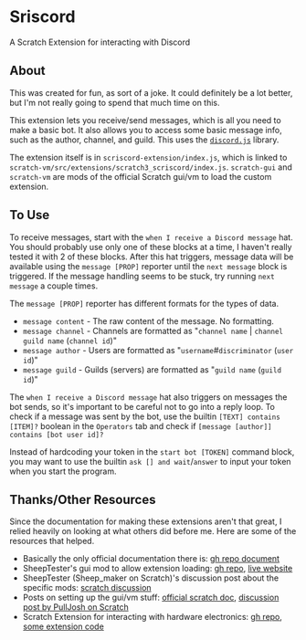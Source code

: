 # Sriscord
A Scratch Extension for interacting with Discord

## About
This was created for fun, as sort of a joke. It could definitely be a lot better, but I'm not really going to spend that much time on this.

This extension lets you receive/send messages, which is all you need to make a basic bot. It also allows you to access some basic message info, such as the author, channel, and guild. This uses the [`discord.js`](https://discord.js.org/) library.

The extension itself is in `scriscord-extension/index.js`, which is linked to `scratch-vm/src/extensions/scratch3_scriscord/index.js`. `scratch-gui` and `scratch-vm` are mods of the official Scratch gui/vm to load the custom extension.

## To Use
To receive messages, start with the `when I receive a Discord message` hat. You should probably use only one of these blocks at a time, I haven't really tested it with 2 of these blocks. After this hat triggers, message data will be available using the `message [PROP]` reporter until the `next message` block is triggered. If the message handling seems to be stuck, try running `next message` a couple times.

The `message [PROP]` reporter has different formats for the types of data.
* `message content` - The raw content of the message. No formatting.
* `message channel` - Channels are formatted as "`channel name` | `channel guild name` (`channel id`)"
* `message author` - Users are formatted as "`username`#`discriminator` (`user id`)"
* `message guild` - Guilds (servers) are formatted as "`guild name` (`guild id`)"

The `when I receive a Discord message` hat also triggers on messages the bot sends, so it's important to be careful not to go into a reply loop. To check if a message was sent by the bot, use the builtin `[TEXT] contains [ITEM]?` boolean in the `Operators` tab and check if `[message [author]] contains [bot user id]?`

Instead of hardcoding your token in the `start bot [TOKEN]` command block, you may want to use the builtin `ask [] and wait`/`answer` to input your token when you start the program.

## Thanks/Other Resources
Since the documentation for making these extensions aren't that great, I relied heavily on looking at what others did before me. Here are some of the resources that helped.
* Basically the only official documentation there is: [gh repo document](https://github.com/LLK/scratch-vm/blob/develop/docs/extensions.md)
* SheepTester's gui mod to allow extension loading: [gh repo](https://github.com/SheepTester/scratch-gui), [live website](https://sheeptester.github.io/scratch-gui/)
* SheepTester (Sheep_maker on Scratch)'s discussion post about the specific mods: [scratch discussion](https://scratch.mit.edu/discuss/topic/277217/?page=6#post-3445574)
* Posts on setting up the gui/vm stuff: [official scratch doc](https://github.com/LLK/scratch-gui/wiki/Getting-Started), [discussion post by PullJosh on Scratch](https://scratch.mit.edu/discuss/topic/336496/?page=1#post-3403291)
* Scratch Extension for interacting with hardware electronics: [gh repo](https://github.com/MrYsLab/s3onegpio/), [some extension code](https://raw.githubusercontent.com/MrYsLab/s3onegpio/master/scratch-vm/src/extensions/scratch3_onegpioCpx/index.js)
